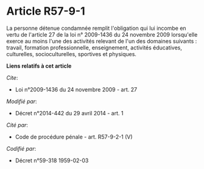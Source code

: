 # Article R57-9-1

La personne détenue condamnée remplit l'obligation qui lui incombe en vertu de l'article 27 de la loi n° 2009-1436 du 24
novembre 2009 lorsqu'elle exerce au moins l'une des activités relevant de l'un des domaines suivants : travail, formation
professionnelle, enseignement, activités éducatives, culturelles, socioculturelles, sportives et physiques.

**Liens relatifs à cet article**

_Cite_:

  - Loi n°2009-1436 du 24 novembre 2009 - art. 27

_Modifié par_:

  - Décret n°2014-442 du 29 avril 2014 - art. 1

_Cité par_:

  - Code de procédure pénale - art. R57-9-2-1 (V)

_Codifié par_:

  - Décret n°59-318 1959-02-03
